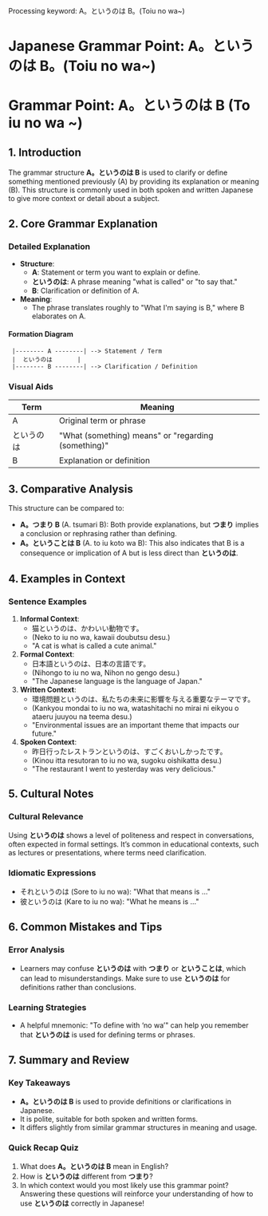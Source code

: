 Processing keyword: A。というのは B。(Toiu no wa~)
# Japanese Grammar Point: A。というのは B。(Toiu no wa~)
# Grammar Point: A。というのは B (To iu no wa ~)
## 1. Introduction
The grammar structure **A。というのは B** is used to clarify or define something mentioned previously (A) by providing its explanation or meaning (B). This structure is commonly used in both spoken and written Japanese to give more context or detail about a subject.
## 2. Core Grammar Explanation
### Detailed Explanation
- **Structure**: 
  - **A**: Statement or term you want to explain or define.
  - **というのは**: A phrase meaning "what is called" or "to say that."
  - **B**: Clarification or definition of A.
- **Meaning**: 
  - The phrase translates roughly to "What I'm saying is B," where B elaborates on A. 
#### Formation Diagram
```
 |-------- A --------| --> Statement / Term
 |  というのは       |
 |-------- B --------| --> Clarification / Definition
```
### Visual Aids
| Term | Meaning     |
|------|-------------|
| A    | Original term or phrase |
| というのは | "What (something) means" or "regarding (something)" |
| B    | Explanation or definition      |
## 3. Comparative Analysis
This structure can be compared to:
- **A。つまり B** (A. tsumari B): Both provide explanations, but **つまり** implies a conclusion or rephrasing rather than defining.
- **A。ということは B** (A. to iu koto wa B): This also indicates that B is a consequence or implication of A but is less direct than **というのは**.
## 4. Examples in Context
### Sentence Examples
1. **Informal Context**:
   - 猫というのは、かわいい動物です。
   - (Neko to iu no wa, kawaii doubutsu desu.)
   - "A cat is what is called a cute animal."
2. **Formal Context**:
   - 日本語というのは、日本の言語です。
   - (Nihongo to iu no wa, Nihon no gengo desu.)
   - "The Japanese language is the language of Japan."
3. **Written Context**:
   - 環境問題というのは、私たちの未来に影響を与える重要なテーマです。
   - (Kankyou mondai to iu no wa, watashitachi no mirai ni eikyou o ataeru juuyou na teema desu.)
   - "Environmental issues are an important theme that impacts our future."
4. **Spoken Context**:
   - 昨日行ったレストランというのは、すごくおいしかったです。
   - (Kinou itta resutoran to iu no wa, sugoku oishikatta desu.)
   - "The restaurant I went to yesterday was very delicious."
## 5. Cultural Notes
### Cultural Relevance
Using **というのは** shows a level of politeness and respect in conversations, often expected in formal settings. It’s common in educational contexts, such as lectures or presentations, where terms need clarification.
### Idiomatic Expressions
- それというのは (Sore to iu no wa): "What that means is ..."
- 彼というのは (Kare to iu no wa): "What he means is ..."
## 6. Common Mistakes and Tips
### Error Analysis
- Learners may confuse **というのは** with **つまり** or **ということは**, which can lead to misunderstandings. Make sure to use **というのは** for definitions rather than conclusions.
### Learning Strategies
- A helpful mnemonic: "To define with ‘no wa’" can help you remember that **というのは** is used for defining terms or phrases.
## 7. Summary and Review
### Key Takeaways
- **A。というのは B** is used to provide definitions or clarifications in Japanese.
- It is polite, suitable for both spoken and written forms.
- It differs slightly from similar grammar structures in meaning and usage.
### Quick Recap Quiz
1. What does **A。というのは B** mean in English?
2. How is **というのは** different from **つまり**?
3. In which context would you most likely use this grammar point? 
Answering these questions will reinforce your understanding of how to use **というのは** correctly in Japanese!
